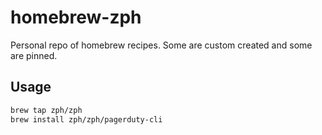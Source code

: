 # homebrew-zph

Personal repo of homebrew recipes. Some are custom created and some are pinned.

## Usage

```sh
brew tap zph/zph
brew install zph/zph/pagerduty-cli
```
